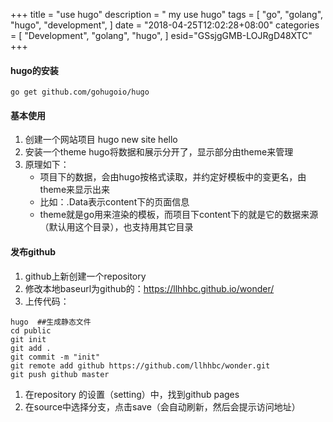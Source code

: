 +++
title = "use hugo"
description = " my use hugo"
tags = [
    "go",
    "golang",
    "hugo",
    "development",
]
date = "2018-04-25T12:02:28+08:00"
categories = [
    "Development",
    "golang",
    "hugo",
]
esid="GSsjgGMB-LOJRgD48XTC"
+++
#### hugo的安装
```
go get github.com/gohugoio/hugo
```

#### 基本使用
1. 创建一个网站项目
hugo new site hello
1. 安装一个theme
hugo将数据和展示分开了，显示部分由theme来管理
1. 原理如下：
	* 项目下的数据，会由hugo按格式读取，并约定好模板中的变更名，由theme来显示出来
	* 比如：.Data表示content下的页面信息 
	* theme就是go用来渲染的模板，而项目下content下的就是它的数据来源（默认用这个目录），也支持用其它目录

#### 发布github
1. github上新创建一个repository
1. 修改本地baseurl为github的：https://llhhbc.github.io/wonder/
1. 上传代码：

``` shell
hugo  ##生成静态文件
cd public
git init
git add .
git commit -m "init"
git remote add github https://github.com/llhhbc/wonder.git
git push github master
```

1. 在repository 的设置（setting）中，找到github pages
1. 在source中选择分支，点击save（会自动刷新，然后会提示访问地址）

